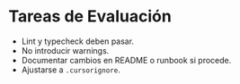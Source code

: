 # Tareas de Evaluación

- Lint y typecheck deben pasar.
- No introducir warnings.
- Documentar cambios en README o runbook si procede.
- Ajustarse a `.cursorignore`.

